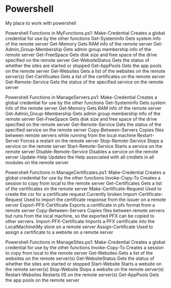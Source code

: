 # Powershell
 My place to work with powershell


Powershell Functions in MyFunctions.ps1:
    Make-Credential
        Creates a global credential for use by the other functions
    Get-Systeminfo
        Gets system info of the remote server
    Get-Memory
        Gets RAM info of the remote server
    Get-Admin_Group-Membership
        Gets admin group membership info of the remote server
    Get-FreeSpace
        Gets disk size and free space of the drive specified on the remote server
    Get-WebsiteStatus
        Gets the status of whether the sites are started or stopped
    Get-AppPools
        Gets the app pools on the remote server
    Get-Websites
        Gets a list of the websites on the remote server(s)
    Get-Certificates
        Gets a list of the certificates on the remote server
    Get-Remote-Service
        Gets the status of the specified service on the remote server


Powershell Functions in ManageServers.ps1:
    Make-Credential
        Creates a global credential for use by the other functions
    Get-Systeminfo
        Gets system info of the remote server
    Get-Memory
        Gets RAM info of the remote server
    Get-Admin_Group-Membership
        Gets admin group membership info of the remote server
    Get-FreeSpace
        Gets disk size and free space of the drive specified on the remote server
    Get-Remote-Service
        Gets the status of the specified service on the remote server
    Copy-Between-Servers
        Copies files between remote servers while running from the local machine
    Restart-Server
        Forces a restart on the remote server
    Stop-Remote-Service
        Stops a service on the remote server
    Start-Remote-Service
        Starts a service on the remote server
    Disable-Remote-Service
        Disables a service on the remote server
    Update-Help
        Updates the Help associated with all cmdlets in all modules on the remote server
    


Powershell Functions in ManageCertificates.ps1:
    Make-Credential
        Creates a global credential for use by the other functions
    Invoke-Copy-To
        Creates a session to copy from local to the remote server
    Get-Certificates
        Gets a list of the certificates on the remote server
    Make-Certificate-Request
        Used to create the csr for a certificate request
        Currently broken
    Import-Certificate-Request
        Used to import the certificate response from the issuer on a remote server
    Export-PFX-Certificate
        Exports a certificate in pfx format from a remote server
    Copy-Between-Servers
        Copies files between remote servers but runs from the local machine, so the exported PFX can be copied to other servers.
    Import-PFX-Certificate
        Imports a PFX certificate into the LocalMachine\My store on a remote server
    Assign-Certificate
        Used to assign a certificate to a website on a remote server


Powershell Functions in ManageSites.ps1:
    Make-Credential
        Creates a global credential for use by the other functions
    Invoke-Copy-To
        Creates a session to copy from local to the remote server
    Get-Websites
        Gets a list of the websites on the remote server(s)
    Get-WebsiteStatus
        Gets the status of whether the sites are started or stopped
    Start-Website
        Starts a website on the remote server(s)
    Stop-Website
        Stops a website on the remote server(s)
    Restart-Websites
        Restarts IIS on the remote server(s)
    Get-AppPools
        Gets the app pools on the remote server
    